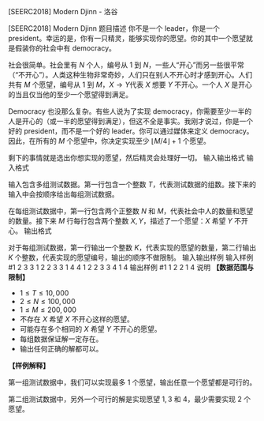 



[SEERC2018] Modern Djinn - 洛谷














[SEERC2018] Modern Djinn
题目描述
你不是一个 leader，你是一个 president。幸运的是，你有一只精灵，能够实现你的愿望。你的其中一个愿望就是假装你的社会中有 democracy。

社会很简单。社会里有 $N$ 个人，编号从 $1$ 到 $N$，一些人“开心”而另一些很平常（“不开心”）。人类这种生物非常奇妙，人们只在别人不开心时才感到开心。人们共有 $M$ 个愿望，编号从 $1$ 到 $M$，$X \rightarrow Y$代表 $X$ 想要 $Y$ 不开心。一个人 $X$ 是开心的当且仅当他的至少一个愿望得到满足。

Democracy 也没那么复杂。有些人说为了实现 democracy，你需要至少一半的人是开心的（或一半的愿望得到满足），但这不全是事实。我刚才说过，你是一个好的 president，而不是一个好的 leader。你可以通过媒体来定义 democracy。因此，在所有的 $M$ 个愿望中，你决定实现至少 $\lfloor M/4 \rfloor +1$ 个愿望。

剩下的事情就是选出你想实现的愿望，然后精灵会处理好一切。
输入输出格式
输入格式

输入包含多组测试数据。第一行包含一个整数 $T$，代表测试数据的组数。接下来的输入中会按顺序给出每组测试数据。

在每组测试数据中，第一行包含两个正整数 $N$ 和 $M$，代表社会中人的数量和愿望的数量。接下来 $M$ 行每行包含两个整数 $X, Y$，描述了一个愿望：$X$ 希望 $Y$ 不开心。
输出格式

对于每组测试数据，第一行输出一个整数 $K$，代表实现的愿望的数量，第二行输出 $K$ 个整数，代表实现的愿望编号，输出的顺序不做限制。
输入输出样例
输入样例 #1
2
3 3
1 2
2 3
3 1
4 4
1 2
2 3
3 4
1 4
输出样例 #1
1
2
2
1 4
说明
**【数据范围与限制】**

- $1 \leq T \leq 10, 000$
- $2 \leq N \leq 100,000$
- $1 \leq M \leq 200,000$
- 不存在 $X$ 希望 $X$ 不开心这样的愿望。
- 可能存在多个相同的 $X$ 希望 $Y$ 不开心的愿望。
- 每组数据保证解一定存在。
- 输出任何正确的解都可以。

**【样例解释】**

第一组测试数据中，我们可以实现最多 $1$ 个愿望，输出任意一个愿望都是可行的。

第二组测试数据中，另外一个可行的解是实现愿望 $1, 3$ 和 $4$，最少需要实现 $2$ 个愿望。








